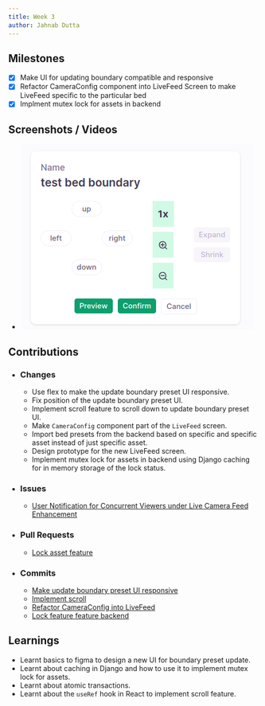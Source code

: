 ```yaml
---
title: Week 3
author: Jahnab Dutta
---
```


## Milestones
- [x] Make UI for updating boundary compatible and responsive
- [x] Refactor CameraConfig component into LiveFeed Screen to make LiveFeed specific to the particular bed
- [x] Implment mutex lock for assets in backend

## Screenshots / Videos 
- ![update-boundary-preset](./resources/update-boundary-preset.png)

## Contributions
- ### Changes
    - Use flex to make the update boundary preset UI responsive.
    - Fix position of the update boundary preset UI.
    - Implement scroll feature to scroll down to update boundary preset UI.
    - Make `CameraConfig` component part of the `LiveFeed` screen.
    - Import bed presets from the backend based on specific and specific asset instead of just specific asset.
    - Design prototype for the new LiveFeed screen.
    - Implement mutex lock for assets in backend using Django caching for in memory storage of the lock status.
- ### Issues
    - [User Notification for Concurrent Viewers under Live Camera Feed Enhancement](https://github.com/coronasafe/care_fe/issues/5892)
- ### Pull Requests
    - [Lock asset feature](https://github.com/coronasafe/care/pull/1467)
- ### Commits
    - [Make update boundary preset UI responsive](https://github.com/coronasafe/care_fe/pull/5874/commits/886bdf4dc6d9bc8bb146e6ee4c83c8dd4a6be00d)
    - [Implement scroll](https://github.com/coronasafe/care_fe/pull/5874/commits/5b484322cff3fb5dcc36c829658c157fe7fbbcf0)
    - [Refactor CameraConfig into LiveFeed](https://github.com/coronasafe/care_fe/pull/5874/commits/398bd4df723d35e47f7c1e65fe17d70121f61236)
    - [Lock feature feature backend](https://github.com/coronasafe/care/pull/1467/commits/91783b0d51ac530b98f09a47e94646c34dd7aceb)

## Learnings
- Learnt basics to figma to design a new UI for boundary preset update.
- Learnt about caching in Django and how to use it to implement mutex lock for assets.
- Learnt about atomic transactions.
- Learnt about the `useRef` hook in React to implement scroll feature.
